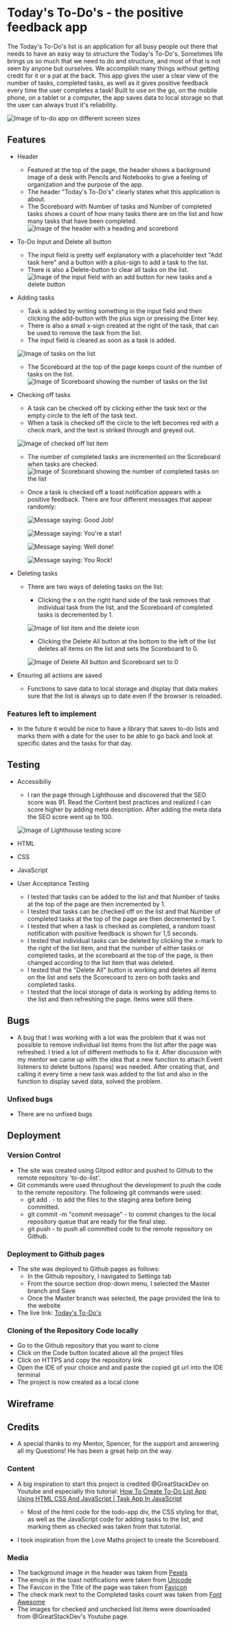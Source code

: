 # Today's To-Do's - the positive feedback app
The Today's To-Do's list is an application for all busy people out there that needs to have an easy way to structure the Today's To-Do's.
Sometimes life brings us so much that we need to do and structure, and most of that is not seen by anyone but ourselves. We accomplish many things without getting credit for it or a pat at the back.
This app gives the user a clear view of the number of tasks, completed tasks, as well as it gives positive feedback every time the user completes a task!
Built to use on the go, on the mobile phone, on a tablet or a computer, the app saves data to local storage so that the user can always trust it's reliability.

![Image of to-do app on different screen sizes](/assets/images/responsive.png)

## Features
-   Header
    -   Featured at the top of the page, the header shows a background image of a desk with Pencils and Notebooks to give a feeling of organization and the purpose of the app.
    -   The header "Today's To-Do's" clearly states what this application is about.
    -   The Scoreboard with Number of tasks and Number of completed tasks shows a count of how many tasks there are on the list and how many tasks that have been completed.
    ![Image of the header with a heading and scorebord](/assets/images/header_to-dos.png)

-   To-Do Input and Delete all button
    -   The input field is pretty self explanatory with a placeholder text "Add task here" and a button with a plus-sign to add a task to the list. 
    -   There is also a Delete-button to clear all tasks on the list.
    ![Image of the input field with an add button for new tasks and a delete button](/assets/images/to-do-input.png)

-   Adding tasks
    -   Task is added by writing something in the input field and then clicking the add-button with the plus sign or pressing the Enter key.
    -   There is also a small x-sign created at the right of the task, that can be used to remove the task from the list.
    -   The input field is cleared as soon as a task is added.

    ![Image of tasks on the list](/assets/images/add_task.png)

    -   The Scoreboard at the top of the page keeps count of the number of tasks on the list.
    ![Image of Scoreboard showing the number of tasks on the list](/assets/images/number_tasks.png)

-   Checking off tasks
    -   A task can be checked off by clicking either the task text or the empty circle to the left of the task text.
    -   When a task is checked off the circle to the left becomes red with a check mark, and the text is striked through and greyed out.

    ![Image of checked off list item](/assets/images/checked_task.png)
    -   The number of completed tasks are incremented on the Scoreboard when tasks are checked.
    ![Image of Scoreboard showing the number of completed tasks on the list](/assets/images/nbr_completed_tasks.png)
    -   Once a task is checked off a toast notification appears with a positive feedback. There are four different messages that appear randomly:
    
        ![Message saying: Good Job!](/assets/images/good_job.png)

        ![Message saying: You're a star!](/assets/images/star.png)

        ![Message saying: Well done!](/assets/images/well_done.png)

        ![Message saying: You Rock!](/assets/images/you_rock.png)

-   Deleting tasks
    -   There are two ways of deleting tasks on the list:

        -   Clicking the x on the right hand side of the task removes that individual task from the list, and the Scoreboard of completed tasks is decremented by 1.

        ![Image of list item and the delete icon](/assets/images/delete_row.png)

        -   Clicking the Delete All button at the bottom to the left of the list deletes all items on the list and sets the Scoreboard to 0.

        ![Image of Delete All button and Scoreboard set to 0](/assets/images/delete_all.png)


-   Ensuring all actions are saved
    -    Functions to save data to local storage and display that data makes sure that the list is always up to date even if the browser is reloaded.

    


### Features left to implement

-   In the future it would be nice to have a library that saves to-do lists and marks them with a date for the user to be able to go back and look at specific dates and the tasks for that day.

## Testing
-   Accessibiliy
    -   I ran the page through Lighthouse and discovered that the SEO score was 91. Read the Content best practices and realized I can score higher by adding meta description.
    After adding the meta data the SEO score went up to 100.

    ![Image of Lighthouse testing score](/assets/images/lighthouse.png) 

-   HTML
-   CSS
-   JavaScript
-   User Acceptance Testing
    -   I tested that tasks can be added to the list and that Number of tasks at the top of the page are then incremented by 1.
    -   I tested that tasks can be checked off on the list and that Number of completed tasks at the top of the page are then decremented by 1.
    -   I tested that when a task is checked as completed, a random toast notification with positive feedback is shown for 1,5 seconds.
    -   I tested that individual tasks can be deleted by clicking the x-mark to the right of the list item, and that the number of either tasks or completed tasks, at the scoreboard at the top of the page, is then changed according to the list item that was deleted.
    -   I tested that the "Delete All" button is working and deletes all items on the list and sets the Scorecoard to zero on both tasks and completed tasks.
    -   I tested that the local storage of data is working by adding items to the list and then refreshing the page. Items were still there.

## Bugs
-   A bug that I was working with a lot was the problem that it was not possible to remove individual list items from the list after the page was refreshed. I tried a lot of different methods to fix it. After discussion with my mentor we came up with the idea that a new function to attach Event listeners to delete buttons (spans) was needed. 
After creating that, and calling it every time a new task was added to the list and also in the function to display saved data, solved the problem.

### Unfixed bugs
-   There are no unfixed bugs

## Deployment

### Version Control

-   The site was created using Gitpod editor and pushed to Github to the remote repository 'to-do-list'.
-   Git commands were used throughout the development to push the code to the remote repository. The following git commands were used:
    -   git add . - to add the files to the staging area before being committed.
    -   git commit -m "commit message" - to commit changes to the local repository queue that are ready for the final step.
    -   git push - to push all committed code to the remote repository on Github.

### Deployment to Github pages

-   The site was deployed to Github pages as follows:
    -   In the Github repository, I navigated to Settings tab
    -   From the source section drop-down menu, I selected the Master branch and Save
    -   Once the Master branch was selected, the page provided the link to the website
-   The live link: [Today's To-Do's](https://sophietiger.github.io/to-do-list/)


### Cloning of the Repository Code locally

-   Go to the Github repository that you want to clone
-   Click on the Code button located above all the project files
-   Click on HTTPS and copy the repository link
-   Open the IDE of your choice and and paste the copied git url into the IDE terminal
-   The project is now created as a local clone

## Wireframe

## Credits
-   A special thanks to my Mentor, Spencer, for the support and answering all my Questions! He has been a great help on the way.

### Content

-   A big inspiration to start this project is credited @GreatStackDev on Youtube and especially this tutorial: [How To Create To-Do List App Using HTML CSS And JavaScript | Task App In JavaScript](https://www.youtube.com/watch?v=G0jO8kUrg-I)
    -   Most of the html code for the todo-app div, the CSS styling for that, as well as the JavaScript code for adding tasks to the list, and marking them as checked was taken from that tutorial.

-   I took inspiration from the Love Maths project to create the Scoreboard.


### Media

-   The background image in the header was taken from [Pexels](https://www.pexels.com/)
-   The emojis in the toast notifications were taken from [Unicode](https://www.unicode.org/emoji/format.html#col-vendor)
-   The Favicon in the Title of the page was taken from [Favicon](https://favicon.io/)
-   The check mark next to the Completed tasks count was taken from [Font Awesome](https://fontawesome.com/icons)
-   The images for checked and unchecked list items were downloaded from @GreatStackDev's Youtube page.




